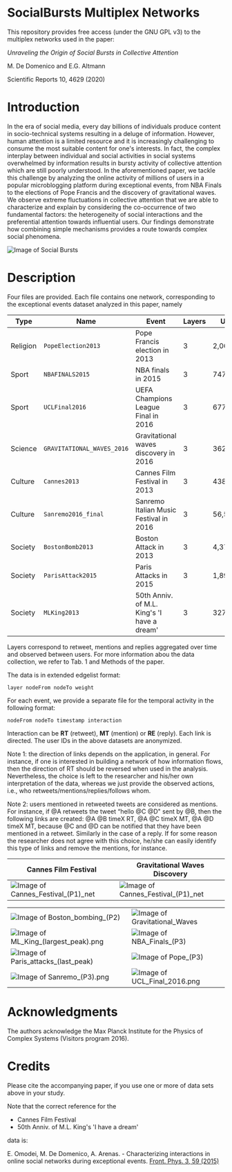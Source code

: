 # SocialBursts Multiplex Networks

This repository provides free access (under the GNU GPL v3) to the multiplex networks used in the paper:

*Unraveling the Origin of Social Bursts in Collective Attention*

M. De Domenico and E.G. Altmann

Scientific Reports 10, 4629 (2020)

# Introduction

In the era of social media, every day billions of individuals produce content in socio-technical systems resulting in a deluge of information. However, human attention is a limited resource and it is increasingly challenging to consume the most suitable content for one's interests. In fact, the complex interplay between individual and social activities in social systems overwhelmed by information results in bursty activity of collective attention which are still poorly understood. 
In the aforementioned paper, we tackle this challenge by analyzing the online activity of millions of users in a popular microblogging platform during exceptional events, from NBA Finals to the elections of Pope Francis and the discovery of gravitational waves. We observe extreme fluctuations in collective attention that we are able to characterize and explain by considering the co-occurrence of two fundamental factors: the heterogeneity of social interactions and the preferential attention towards influential users. Our findings demonstrate how combining simple mechanisms provides a route towards complex social phenomena.

![Image of Social Bursts](images/bursts.png)

# Description

Four files are provided. Each file contains one network, corresponding to the exceptional events dataset analyzed in this paper, namely

|Type|Name|Event|Layers|Users|Interactions|
|----|----|-----------|------|-----|------------|
|Religion|`PopeElection2013`|Pope Francis election in 2013|3|2,064,866|5,969,189|
|Sport|`NBAFINALS2015`|NBA finals in 2015|3|747,937|2,150,187|
|Sport|`UCLFinal2016`|UEFA Champions League Final in 2016|3|677,145|1,673,492|
|Science|`GRAVITATIONAL_WAVES_2016`|Gravitational waves discovery in 2016|3|362,086|721,590|
|Culture|`Cannes2013`|Cannes Film Festival in 2013|3|438,537|1,180,173|
|Culture|`Sanremo2016_final`|Sanremo Italian Music Festival in 2016|3|56,562|461,838|
|Society|`BostonBomb2013`|Boston Attack in 2013|3|4,377,184|9,480,331|
|Society|`ParisAttack2015`|Paris Attacks in 2015|3|1,896,221|4,163,947|
|Society|`MLKing2013`|50th Anniv. of M.L. King's 'I have a dream'|3|327,707|398,230|

Layers correspond to retweet, mentions and replies aggregated over time and observed between users.
For more information abou the data collection, we refer to Tab. 1 and Methods of the paper.

The data is in extended edgelist format:

    layer nodeFrom nodeTo weight

For each event, we provide a separate file for the temporal activity in the following format:

    nodeFrom nodeTo timestamp interaction

Interaction can be **RT** (retweet), **MT** (mention) or **RE** (reply). Each link is directed. The user IDs in the above datasets are anonymized.

Note 1: the direction of links depends on the application, in general. For instance, if one is interested in building a network of how information flows, then the direction of RT should be reversed when used in the analysis. Nevertheless, the choice is left to the researcher and his/her own interpretation of the data, whereas we just provide the observed actions, i.e., who retweets/mentions/replies/follows whom.

Note 2: users mentioned in retweeted tweets are considered as mentions. For instance, if @A retweets the tweet “hello @C @D" sent by @B, then the following links are created: @A @B timeX RT, @A @C timeX MT, @A @D timeX MT, because @C and @D can be notified that they have been mentioned in a retweet. Similarly in the case of a reply. If for some reason the researcher does not agree with this choice, he/she can easily identify this type of links and remove the mentions, for instance.

|Cannes Film Festival|Gravitational Waves Discovery|
|----|----|
|![Image of Cannes_Festival_(P1)_net](images/Cannes_Festival_(P1)_net.png)|![Image of Cannes_Festival_(P1)_net](images/Cannes_Festival_(P1)_net.png)|

|||
|----|----|
|![Image of Boston_bombing_(P2)](images/Boston_bombing_(P2).png)|![Image of Gravitational_Waves](images/Gravitational_Waves.png)|
|![Image of ML_King_(largest_peak).png](images/ML_King_(largest_peak).png)|![Image of NBA_Finals_(P3)](images/NBA_Finals_(P3).png)|
|![Image of Paris_attacks_(last_peak)](images/Paris_attacks_(last_peak).png)|![Image of Pope_(P3)](images/Pope_(P3).png)|
|![Image of Sanremo_(P3).png](images/Sanremo_(P3).png)|![Image of UCL_Final_2016.png](images/UCL_Final_2016.png)|


# Acknowledgments

The authors acknowledge the Max Planck Institute for the Physics of Complex Systems (Visitors program 2016).

# Credits

Please cite the accompanying paper, if you use one or more of data sets above in your study.

Note that the correct reference for the 

* Cannes Film Festival 
* 50th Anniv. of M.L. King's 'I have a dream'

data is:

E. Omodei, M. De Domenico, A. Arenas. - Characterizing interactions in online social networks during exceptional events. [Front. Phys. 3, 59 (2015)](https://www.frontiersin.org/articles/10.3389/fphy.2015.00059/full)
